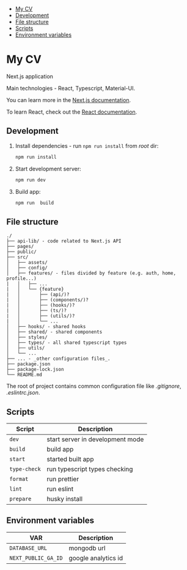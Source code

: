 - [My CV](#my-cv)
- [Development](#development)
- [File structure](#file-structure)
- [Scripts](#scripts)
- [Environment variables](#environment-variables)

# My CV

Next.js application

Main technologies - React, Typescript, Material-UI.

You can learn more in the [Next.js documentation](https://nextjs.org/docs/getting-started).

To learn React, check out the [React documentation](https://reactjs.org/).


## Development

1. Install dependencies - run `npm run install` from _root_ dir:
   ```sh
   npm run install
   ```
2. Start development server:
   ```sh
   npm run dev
   ```
3. Build app:
   ```sh
   npm run  build
   ```

## File structure


```
./
├── api-lib/ - code related to Next.js API
├── pages/
├── public/
├── src/
│   ├── assets/
│   ├── config/
│   ├── features/ - files divided by feature (e.g. auth, home, profile...)
|   │   ├── ...
|   │   └── {feature}
|   │       ├── (api/)?
|   │       ├── (components/)?
|   │       ├── (hooks/)?
|   │       ├── (ts/)?
|   │       ├── (utils/)?
|   │       └── ... 
│   ├── hooks/ - shared hooks
│   ├── shared/ - shared components
│   ├── styles/
│   ├── types/ - all shared typescript types
│   ├── utils/
│   └── ...
├── ... - _other configuration files_.
├── package.json
├── package-lock.json
└── README.md
```

The root of project contains common configuration file like _.gitignore_, _.eslintrc.json_.

## Scripts

| Script       | Description                      |
|--------------|----------------------------------|
| `dev`        | start server in development mode |
| `build`      | build app                        |
| `start`      | started built app                |
| `type-check` | run typescript types checking    |
| `format`     | run prettier                     |
| `lint`       | run eslint                       |
| `prepare`    | husky install                    |



## Environment variables

| VAR                 | Description         |
|---------------------|---------------------|
| `DATABASE_URL`      | mongodb url         |
| `NEXT_PUBLIC_GA_ID` | google analytics id |

